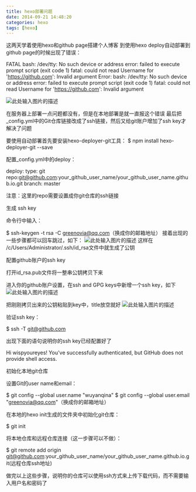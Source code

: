 ```yaml
---
title: hexo部署问题
date: 2014-09-21 14:48:20
categories: hexo
tags: [hexo]
---
```


这两天学着使用hexo和github page搭建个人博客 
到使用hexo deploy自动部署到github page的时候出现了错误：

FATAL bash: /dev/tty: No such device or address
error: failed to execute prompt script (exit code 1)
fatal: could not read Username for 'https://github.com': Invalid argument
Error: bash: /dev/tty: No such device or address
error: failed to execute prompt script (exit code 1)
fatal: could not read Username for 'https://github.com': Invalid argument

![此处输入图片的描述][1]

在服务器上部署一点问题都没有，但是在本地部署是就一直报这个错误 
最后把_config.yml中的Git仓库链接改成了ssh链接，然后又给git账户增加了ssh key才解决了问题


要使用自动部署首先要安装hexo-deployer-git工具：
$ npm install hexo-deployer-git --save

配置_config.yml中的deploy：


deploy:
 type: git
 repo:git@github.com:your_github_user_name/your_github_user_name.github.io.git
 branch: master


 注意：这里的repo需要设置成你git仓库的ssh链接

 生成 ssh key

命令行中输入：

$ ssh-keygen -t rsa -C greenovia@qq.com（换成你的邮箱地址）
接着出现的一些步骤都可以回车跳过，如下： 
![此处输入图片的描述][2]
这样在 /c/Users/Administrator/.ssh/id_rsa文件中就生成了公钥


配置github账户的ssh key

打开id_rsa.pub文件将一整串公钥拷贝下来


进入你的github账户设置，在ssh and GPG keys中新增一个ssh key，如下 
![此处输入图片的描述][3]

把刚刚拷贝出来的公钥粘贴到key中，title放空就好
![此处输入图片的描述][4]


验证ssh key：

$ ssh -T git@github.com


出现下面的语句说明你的ssh key已经配置好了

Hi wispyoureyes! You've successfully authenticated, but GitHub does not provide shell access.


初始化本地git仓库

设置Git的user name和email：

$ git config --global user.name "wuyanqina"
$ git config --global user.email "greenovia@qq.com"（换成你的邮箱地址）

在本地的hexo init生成的文件夹中初始化git仓库：

$ git init


将本地仓库和远程仓库连接（这一步骤可以不做）：

$ git remote add origin git@github.com:your_github_user_name/your_github_user_name.github.io.git(远程仓库ssh地址) 


做完以上这些步骤，说明你的仓库可以使用ssh方式来上传下载代码，而不需要输入用户名和密码了


  [1]: http://img.blog.csdn.net/20170306142722422?watermark/2/text/aHR0cDovL2Jsb2cuY3Nkbi5uZXQvR3JlZW5vdmlh/font/5a6L5L2T/fontsize/400/fill/I0JBQkFCMA==/dissolve/70/gravity/SouthEast
  [2]: http://img.blog.csdn.net/20170306142941806?watermark/2/text/aHR0cDovL2Jsb2cuY3Nkbi5uZXQvR3JlZW5vdmlh/font/5a6L5L2T/fontsize/400/fill/I0JBQkFCMA==/dissolve/70/gravity/SouthEast
  [3]: http://img.blog.csdn.net/20170306143047462?watermark/2/text/aHR0cDovL2Jsb2cuY3Nkbi5uZXQvR3JlZW5vdmlh/font/5a6L5L2T/fontsize/400/fill/I0JBQkFCMA==/dissolve/70/gravity/SouthEast
  [4]: http://img.blog.csdn.net/20170306143103647?watermark/2/text/aHR0cDovL2Jsb2cuY3Nkbi5uZXQvR3JlZW5vdmlh/font/5a6L5L2T/fontsize/400/fill/I0JBQkFCMA==/dissolve/70/gravity/SouthEast